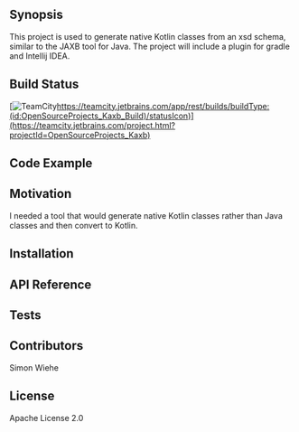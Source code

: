 ## Synopsis

This project is used to generate native Kotlin classes from an xsd schema, similar to the JAXB tool for Java. The project will include a plugin for gradle and Intellij IDEA.

## Build Status

[![TeamCity]()https://teamcity.jetbrains.com/app/rest/builds/buildType:(id:OpenSourceProjects_Kaxb_Build)/statusIcon)](https://teamcity.jetbrains.com/project.html?projectId=OpenSourceProjects_Kaxb)

## Code Example

## Motivation

I needed a tool that would generate native Kotlin classes rather than Java classes and then convert to Kotlin.

## Installation

## API Reference

## Tests

## Contributors

Simon Wiehe

## License

Apache License 2.0

